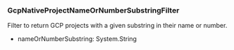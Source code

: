 ### GcpNativeProjectNameOrNumberSubstringFilter
Filter to return GCP projects with a given substring in their name or number.

- nameOrNumberSubstring: System.String
